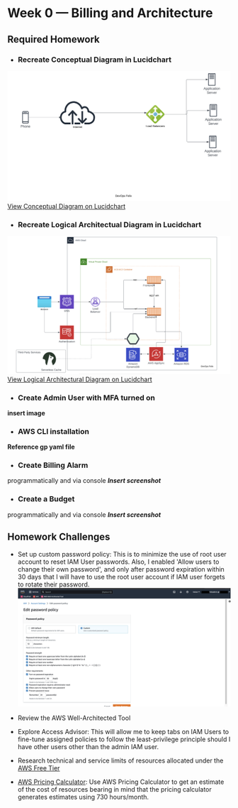 # Week 0 — Billing and Architecture


## Required Homework

- ### Recreate Conceptual Diagram in Lucidchart

![Cruddur App Conceptual Diagram](assets/Cruddur-Conceptual-Diagram.png)
[View Conceptual Diagram on Lucidchart](https://lucid.app/lucidchart/9cb9392e-ab3a-4e53-8f16-c596915ca900/edit?viewport_loc=22%2C312%2C1516%2C875%2C0_0&invitationId=inv_ac87ca6d-8003-4050-bf67-c341a4758288)


- ### Recreate Logical Architectual Diagram in Lucidchart

![Cruddur Logical Architectural Diagram](assets/Cruddur-Logical-Architectural-Diagram.png)
[View Logical Architectural Diagram on Lucidchart](https://lucid.app/lucidchart/e471f916-7b0e-4c07-bc98-6b773b646997/edit?viewport_loc=-338%2C113%2C2133%2C1231%2C0_0&invitationId=inv_d00fae29-b1ee-46d9-8116-46a036fd1cc7)
  
- ### Create Admin User with MFA turned on

**insert image**
  

- ### AWS CLI installation

**Reference gp yaml file**

  
- ### Create Billing Alarm
programmatically and via console
***Insert screenshot***

- ### Create a Budget
programmatically and via console
***Insert screenshot***

  

  
## Homework Challenges

 - Set up custom password policy: This is to minimize the use of root user account to reset IAM User passwords. Also, I enabled 'Allow users to change their own password', and only after password expiration within 30 days that I will have to use the root user account if IAM user forgets to rotate their password.
 ![Screenshot of custom password policy setting page](assets/Set-Custom-Password-Policy.png)

- Review the AWS Well-Architected Tool 

- Explore Access Advisor:  This will allow me to keep tabs on IAM Users to fine-tune assigned policies to follow the least-privilege principle should I have other users other than the admin IAM user.

- Research technical and service limits of resources allocated under the [AWS Free Tier](https://aws.amazon.com/free/?all-free-tier.sort-by=item.additionalFields.SortRank&all-free-tier.sort-order=asc&awsf.Free%20Tier%20Types=*all&awsf.Free%20Tier%20Categories=*all)

- [AWS Pricing Calculator](https://calculator.aws/#/addService): Use AWS Pricing Calculator to get an estimate of the cost of resources bearing in mind that the pricing calculator generates estimates using 730 hours/month.
